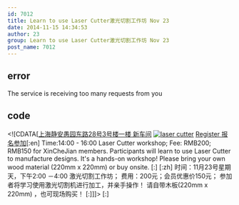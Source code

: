 ```yaml
---
id: 7012
title: Learn to use Laser Cutter激光切割工作坊 Nov 23
date: 2014-11-15 14:34:53
author: 23
group: Learn to use Laser Cutter激光切割工作坊 Nov 23
post_name: 7012
---
```


## error
The service is receiving too many requests from you

## code
 <!\[CDATA\[[上海静安愚园东路28号3号楼一楼 新车间](http://xinchejian.huodongxing.com/event/map/5244063275800) [![laser cutter](http://xinchejian.com/wp-content/uploads/2014/11/laser-cutter-290x290.jpeg)](http://139.162.84.35/wp-content/uploads/2014/11/laser-cutter.jpeg) [Register 报名参加](http://www.huodongxing.com/go/LC "立即报名")\[:en\] Time:14:00 - 16:00 Laser Cutter workshop; Fee: RMB200; RMB150 for XinCheJian members. Participants will learn to use Laser Cutter to manufacture designs. It's a hands-on workshop! Please bring your own wood material (220mm x 220mm) or buy onsite. \[:\] \[:zh\] 时间：11月23号星期天，下午2:00 －4:00 激光切割工作坊； 费用：200元；会员优惠价150元； 参加者将学习使用激光切割机进行加工，并亲手操作！ 请自带木板(220mm x 220mm) ，也可现场购买！ \[:\]\]\]> \[:\]
